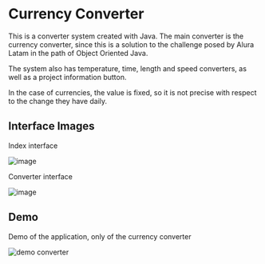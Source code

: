 # Currency Converter

This is a converter system created with Java. The main converter is the currency converter, since this is a solution to the challenge posed by Alura Latam in the path of Object Oriented Java.

The system also has temperature, time, length and speed converters, as well as a project information button.

In the case of currencies, the value is fixed, so it is not precise with respect to the change they have daily.


## Interface Images

Index interface

![image](https://github.com/bairon-cano/currency-converter/assets/84099271/3d591ad2-4963-4e6e-b0bb-eac59301cc73)

Converter interface

![image](https://github.com/bairon-cano/currency-converter/assets/84099271/309ca6fa-9d36-4f9f-99d4-4e379926794d)


## Demo

Demo of the application, only of the currency converter

![demo converter](https://github.com/bairon-cano/currency-converter/assets/84099271/c5f6a501-4db4-480c-b5e7-e42ab07fda03)
